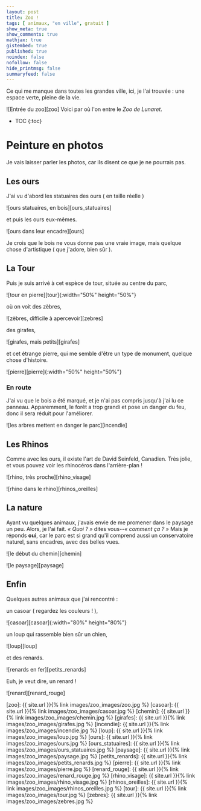 ```yaml
---
layout: post
title: Zoo !
tags: [ animaux, "en ville", gratuit ]
show_meta: true
show_comments: true
mathjax: true
gistembed: true
published: true
noindex: false
nofollow: false
hide_printmsg: false
summaryfeed: false
---
```


Ce qui me manque dans toutes les grandes ville, ici, je l'ai trouvée : une
espace verte, pleine de la vie.

![Entrée du zoo][zoo]
Voici par où l'on entre le *Zoo de Lunaret*.

* TOC
{:toc}

# Peinture en photos

Je vais laisser parler les photos, car ils disent ce que je ne pourrais pas.

## Les ours

J'ai vu d'abord les statuaires des ours ( en taille réelle )

![ours statuaires, en bois][ours_statuaires]

et puis les ours eux-mêmes.

![ours dans leur encadre][ours]

Je crois que le bois ne vous donne pas une vraie image, mais quelque chose
d'artistique ( que j'adore, bien sûr ).

## La Tour

Puis je suis arrivé à cet espèce de tour, située au centre du parc,

![tour en pierre][tour]{:width="50%" height="50%"}

où on voit des zèbres,

![zèbres, difficile à apercevoir][zebres]

des girafes,

![girafes, mais petits][girafes]

et cet étrange pierre, qui me semble d'être un type de monument, quelque chose
d'histoire.

![pierre][pierre]{:width="50%" height="50%"}

### En route

J'ai vu que le bois a été marqué, et je n'ai pas compris jusqu'à j'ai lu ce
panneau. Apparemment, le forêt a trop grandi et pose un danger du feu, donc il
sera réduit pour l'améliorer.

![les arbres mettent en danger le parc][incendie]

## Les Rhinos

Comme avec les ours, il existe l'art de David Seinfeld, Canadien. Très jolie, et
vous pouvez voir les rhinocéros dans l'arrière-plan !

![rhino, très proche][rhino_visage]

![rhino dans le rhino][rhinos_oreilles]

## La nature

Ayant vu quelques animaux, j'avais envie de me promener dans le paysage un peu.
Alors, je l'ai fait. *« Quoi ? »* dites vous--*« comment ça ? »* Mais je réponds
__oui__, car le parc est si grand qu'il comprend aussi un conservatoire naturel,
sans encadres, avec des belles vues.

![le début du chemin][chemin]

![le paysage][paysage]

## Enfin

Quelques autres animaux que j'ai rencontré : 

un casoar ( regardez les couleurs ! ),

![casoar][casoar]{:width="80%" height="80%"}

un loup qui rassemble bien sûr un chien,

![loup][loup]

et des renards.

![renards en fer][petits_renards]

Euh, je veut dire, un renard !

![renard][renard_rouge]

<!-- Images -->
[zoo]: {{ site.url }}{% link images/zoo_images/zoo.jpg %}
[casoar]: {{ site.url }}{% link images/zoo_images/casoar.jpg %}
[chemin]: {{ site.url }}{% link images/zoo_images/chemin.jpg %}
[girafes]: {{ site.url }}{% link images/zoo_images/girafes.jpg %}
[incendie]: {{ site.url }}{% link images/zoo_images/incendie.jpg %}
[loup]: {{ site.url }}{% link images/zoo_images/loup.jpg %}
[ours]: {{ site.url }}{% link images/zoo_images/ours.jpg %}
[ours_statuaires]: {{ site.url }}{% link images/zoo_images/ours_statuaires.jpg %}
[paysage]: {{ site.url }}{% link images/zoo_images/paysage.jpg %}
[petits_renards]: {{ site.url }}{% link images/zoo_images/petits_renards.jpg %}
[pierre]: {{ site.url }}{% link images/zoo_images/pierre.jpg %}
[renard_rouge]: {{ site.url }}{% link images/zoo_images/renard_rouge.jpg %}
[rhino_visage]: {{ site.url }}{% link images/zoo_images/rhino_visage.jpg %}
[rhinos_oreilles]: {{ site.url }}{% link images/zoo_images/rhinos_oreilles.jpg %}
[tour]: {{ site.url }}{% link images/zoo_images/tour.jpg %}
[zebres]: {{ site.url }}{% link images/zoo_images/zebres.jpg %}

<!---
vim: spell spelllang=fr
-->
